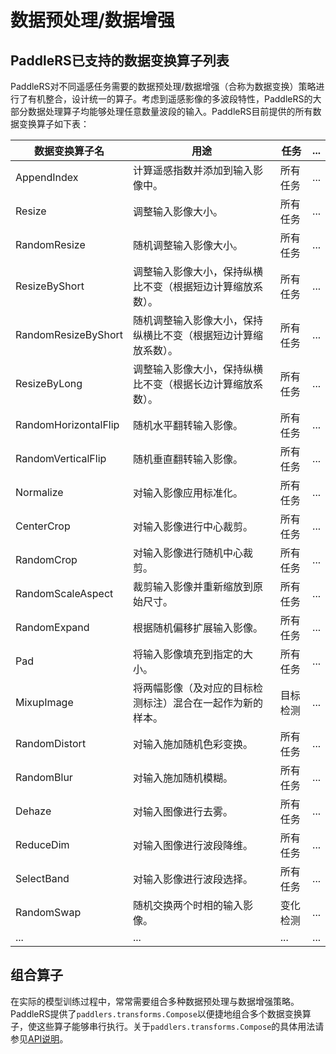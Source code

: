 # 数据预处理/数据增强

## PaddleRS已支持的数据变换算子列表

PaddleRS对不同遥感任务需要的数据预处理/数据增强（合称为数据变换）策略进行了有机整合，设计统一的算子。考虑到遥感影像的多波段特性，PaddleRS的大部分数据处理算子均能够处理任意数量波段的输入。PaddleRS目前提供的所有数据变换算子如下表：

| 数据变换算子名 | 用途                                                     | 任务     | ... |
| -------------------- | ------------------------------------------------- | -------- | ---- |
| AppendIndex          | 计算遥感指数并添加到输入影像中。 | 所有任务  | ... |  
| Resize               | 调整输入影像大小。 | 所有任务 | ... |
| RandomResize         | 随机调整输入影像大小。 | 所有任务 | ... |
| ResizeByShort        | 调整输入影像大小，保持纵横比不变（根据短边计算缩放系数）。 | 所有任务 | ... |
| RandomResizeByShort  | 随机调整输入影像大小，保持纵横比不变（根据短边计算缩放系数）。 | 所有任务 | ... |
| ResizeByLong         | 调整输入影像大小，保持纵横比不变（根据长边计算缩放系数）。 | 所有任务 | ... |
| RandomHorizontalFlip | 随机水平翻转输入影像。 | 所有任务 | ... |
| RandomVerticalFlip   | 随机垂直翻转输入影像。 | 所有任务 | ... |
| Normalize            | 对输入影像应用标准化。 | 所有任务 | ... |
| CenterCrop           | 对输入影像进行中心裁剪。 | 所有任务 | ... |
| RandomCrop           | 对输入影像进行随机中心裁剪。 | 所有任务 | ... |
| RandomScaleAspect    | 裁剪输入影像并重新缩放到原始尺寸。 | 所有任务 | ... |
| RandomExpand         | 根据随机偏移扩展输入影像。 | 所有任务 | ... |
| Pad                  | 将输入影像填充到指定的大小。 | 所有任务 | ... |
| MixupImage           | 将两幅影像（及对应的目标检测标注）混合在一起作为新的样本。 | 目标检测 | ... |
| RandomDistort        | 对输入施加随机色彩变换。 | 所有任务 | ... |
| RandomBlur           | 对输入施加随机模糊。 | 所有任务 | ... |
| Dehaze               | 对输入图像进行去雾。 | 所有任务 | ... |
| ReduceDim            | 对输入图像进行波段降维。 | 所有任务 | ... |
| SelectBand           | 对输入影像进行波段选择。 | 所有任务 | ... |
| RandomSwap           | 随机交换两个时相的输入影像。 | 变化检测 | ... |
| ...                  | ... | ... | ... |

## 组合算子

在实际的模型训练过程中，常常需要组合多种数据预处理与数据增强策略。PaddleRS提供了`paddlers.transforms.Compose`以便捷地组合多个数据变换算子，使这些算子能够串行执行。关于`paddlers.transforms.Compose`的具体用法请参见[API说明](https://github.com/PaddlePaddle/PaddleRS/blob/develop/docs/apis/data.md)。
